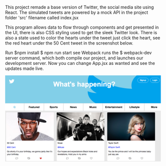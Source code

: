 This project remade a base version of Twitter, the social media site using React. The simulated tweets are powered by a mock API in the project folder 'src' filename called index.jsx

This program allows data to flow through components and get presented in the UI, there is also CSS styling used to get the sleek Twitter look. There is also a state used to color the hearts under the  tweet just click the heart, see the red heart under the 50 Cent tweet in the screenshot below.

Run $npm install $ npm run start see Webpack runs the $ webpack-dev server command, which both compile our project, and launches our development server. Now you can change App.jsx as wanted and see the updates made live.

![Ticketing](img/remake_twitter2.png?raw=true "remake-twitter")
